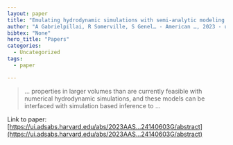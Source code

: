 ```yaml
---
layout: paper
title: "Emulating hydrodynamic simulations with semi-analytic modeling: comparing the evolution of global quantities in the Santa Cruz SAM and IllustrisTNG"
author: "A Gabrielpillai, R Somerville, S Genel… - American …, 2023 - ui.adsabs.harvard.edu"
bibtex: "None"
hero_title: "Papers"
categories:
  - Uncategorized
tags:
  - paper

---
```

>… properties in larger volumes than are currently feasible with numerical hydrodynamic simulations, and these models can be interfaced with simulation based inference to …

Link to paper: [https://ui.adsabs.harvard.edu/abs/2023AAS...24140603G/abstract](https://ui.adsabs.harvard.edu/abs/2023AAS...24140603G/abstract)


